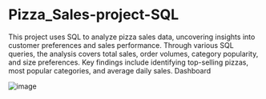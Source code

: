 # Pizza_Sales-project-SQL
This project uses SQL to analyze pizza sales data, uncovering insights into customer preferences and sales performance. Through various SQL queries, the analysis covers total sales, order volumes, category popularity, and size preferences. Key findings include identifying top-selling pizzas, most popular categories, and average daily sales.
Dashboard

![image](https://github.com/user-attachments/assets/61bd48a9-6f64-4f71-91ab-d57211f89215)
